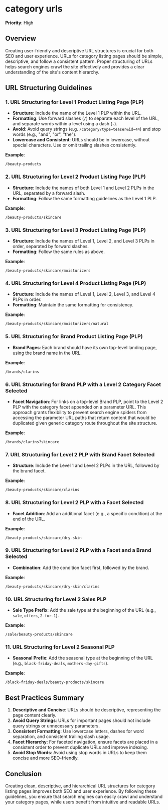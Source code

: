 
# category urls

**Priority**: High

## Overview

Creating user-friendly and descriptive URL structures is crucial for both SEO and user experience. URLs for category listing pages should be simple, descriptive, and follow a consistent pattern. Proper structuring of URLs helps search engines crawl the site effectively and provides a clear understanding of the site's content hierarchy.

## URL Structuring Guidelines

### 1. URL Structuring for Level 1 Product Listing Page (PLP)

- **Structure**: Include the name of the Level 1 PLP within the URL.
- **Formatting**: Use forward slashes (`/`) to separate each level of the URL, and separate words within a level using a dash (`-`).
- **Avoid**: Avoid query strings (e.g. `/category?type=teaser&id=44`) and stop words (e.g., "and", "or", "the").
- **Lowercase and Consistent**: URLs should be in lowercase, without special characters. Use or omit trailing slashes consistently.

**Example**:

```
/beauty-products
```

### 2. URL Structuring for Level 2 Product Listing Page (PLP)

- **Structure**: Include the names of both Level 1 and Level 2 PLPs in the URL, separated by a forward slash.
- **Formatting**: Follow the same formatting guidelines as the Level 1 PLP.

**Example**:

```
/beauty-products/skincare
```

### 3. URL Structuring for Level 3 Product Listing Page (PLP)

- **Structure**: Include the names of Level 1, Level 2, and Level 3 PLPs in order, separated by forward slashes.
- **Formatting**: Follow the same rules as above.

**Example**:

```
/beauty-products/skincare/moisturizers
```

### 4. URL Structuring for Level 4 Product Listing Page (PLP)

- **Structure**: Include the names of Level 1, Level 2, Level 3, and Level 4 PLPs in order.
- **Formatting**: Maintain the same formatting for consistency.

**Example**:

```
/beauty-products/skincare/moisturizers/natural
```

### 5. URL Structuring for Brand Product Listing Page (PLP)

- **Brand Pages**: Each brand should have its own top-level landing page, using the brand name in the URL.

**Example**:

```
/brands/clarins
```

### 6. URL Structuring for Brand PLP with a Level 2 Category Facet Selected

- **Facet Navigation**: For links on a top-level Brand PLP, point to the Level 2 PLP with the category facet appended on a parameter URL. This approach grants flexibility to prevent search engine spiders from accessing the parameter URL paths that return content that would be duplicated given generic category route throughout the site structure.

**Example**:

```
/brands/clarins?skincare
```

### 7. URL Structuring for Level 2 PLP with Brand Facet Selected

- **Structure**: Include the Level 1 and Level 2 PLPs in the URL, followed by the brand facet.

**Example**:

```
/beauty-products/skincare/clarins
```

### 8. URL Structuring for Level 2 PLP with a Facet Selected

- **Facet Addition**: Add an additional facet (e.g., a specific condition) at the end of the URL.

**Example**:

```
/beauty-products/skincare/dry-skin
```

### 9. URL Structuring for Level 2 PLP with a Facet and a Brand Selected

- **Combination**: Add the condition facet first, followed by the brand.

**Example**:

```
/beauty-products/skincare/dry-skin/clarins
```

### 10. URL Structuring for Level 2 Sales PLP

- **Sale Type Prefix**: Add the sale type at the beginning of the URL (e.g., `sale`, `offers`, `2-for-1`).

**Example**:

```
/sale/beauty-products/skincare
```

### 11. URL Structuring for Level 2 Seasonal PLP

- **Seasonal Prefix**: Add the seasonal type at the beginning of the URL (e.g., `black-friday-deals`, `mothers-day-gifts`).

**Example**:

```
/black-friday-deals/beauty-products/skincare
```

## Best Practices Summary

1. **Descriptive and Concise**: URLs should be descriptive, representing the page content clearly.
2. **Avoid Query Strings**: URLs for important pages should not include query strings or unnecessary parameters.
3. **Consistent Formatting**: Use lowercase letters, dashes for word separation, and consistent trailing slash usage.
4. **Facet Hierarchy**: For faceted navigation, ensure facets are placed in a consistent order to prevent duplicate URLs and improve indexing.
5. **Avoid Stop Words**: Avoid using stop words in URLs to keep them concise and more SEO-friendly.

## Conclusion

Creating clean, descriptive, and hierarchical URL structures for category listing pages improves both SEO and user experience. By following these guidelines, you ensure that search engines can easily crawl and understand your category pages, while users benefit from intuitive and readable URLs.
